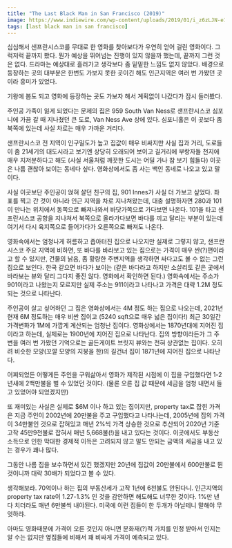 ```yaml
---
title: "The Last Black Man in San Francisco (2019)"
image: https://www.indiewire.com/wp-content/uploads/2019/01/i_z6zLJN-e1548547464283.jpeg
tags: [last black man in san francisco]
---
```


심심해서 샌프란시스코를 무대로 한 영화를 찾아보다가 우연히 얻어 걸린 영화이다. 그럭저럭 끝까지 봤다. 뭔가 예상을 뛰어넘는 진행이 있지 않을까 했는데, 끝까지 그런 것은 없다. 드라마는 예상대로 흘러가고 생각보다 좀 밑밑한 느낌도 없지 않았다. 배경으로 등장하는 곳의 대부분은 한번도 가보지 못한 곳이긴 해도 인근지역은 여러 번 가봤던 곳이라 흥미가 있었다. 

기왕에 봄도 되고 영화에 등장하는 곳도 가보자 해서 계획없이 나갔다가 잠시 들러봤다.

주인공 가족이 잃게 되었다는 문제의 집은 959 South Van Ness로 샌프란시스코 심포니에 가끔 갈 때 지나쳤던 큰 도로, Van Ness Ave 상에 있다. 심포니홀은 이 곳보다 좀 북쪽에 있는데 사실 차로는 매우 가까운 거리다. 

샌프란시스코 전 지역이 인구밀도가 높고 집값이 매우 비싸지만 사실 집과 거리, 도로들이 좀 21세기의 대도시라고 보기엔 상당히 오래되어 보이고 길거리에 부랑자들 천지에 매우 지저분하다고 해도 (사실 서울처럼 깨끗한 도시는 어딜 가나 참 보기 힘들다) 이곳은 나름 괜찮아 보이는 동네다 싶다. 영화상에서도 좀 사는 백인 동네로 나오고 있고 말이다. 

사실 이곳보단 주인공이 얹혀 살던 친구의 집, 901 Innes가 사실 더 가보고 싶었다. 좌표를 찍고 간 것이 아니라 인근 지역을 차로 지나쳐왔는데, 대충 설명하자면 280과 101이 만나는 위치에서 동쪽으로 빠져나와서 바닷가쪽으로 가다보면 나온다. 101을 타고 샌프란시스코 공항을 지나쳐서 북쪽으로 올라가다보면 바다를 끼고 달리는 부분이 있는데 여기서 다시 육지쪽으로 들어가다가 오른쪽으로 빠져도 나온다.

영화속에서는 엄청나게 허름하고 좁아터진 집으로 나오지만 실제로 그렇지 않고, 샌프란시스코 주요 지역에 비하면, 또 바다를 바라보고 있는 집으로는 가격이 매우 싼(?)편이라고 할 수 있지만, 건물의 낡음, 좀 황량한 주변지역을 생각하면 싸다고도 볼 수 없는 그런 집으로 보인다. 한국 같으면 바다가 보이는 (같은 바다라고 하지만 소살리토 같은 곳에서 바라보는 뷰와 달리 그다지 좋진 않다. 영화에서 확인하면 된다.) 영화속에서는 주소가 901이라고 나왔는지 모르지만 실제 주소는 911이라고 나타나고 가격은 대략 1.2M 정도 되는 것으로 나타난다. 

주인공이 살고 싶어하던 그 집은 영화상에서는 4M 정도 하는 집으로 나오는데, 2021년 현재 6M 정도하는 매우 비싼 집이고 (5240 sqft으로 매우 넓은 집이다!) 최근 30일간 가격변화가 1M에 가깝게 계산되는 엄청난 집이다. 영화상에서는 1870년대에 지어진 집이라고 하는데, 실제로는 1900년에 지어진 집으로 나타난다. 집의 방향이라든가 그 주변을 여러 번 가봤던 기억으로는 골든게이트 브릿지 뷰와는 전혀 상관없는 집이다. 오히려 비슷한 모양(꼬깔 모양의 지붕을 한)의 길건너 집이 1871년에 지어진 집으로 나타난다.

어찌되었든 어떻게든 주인을 구워삶아서 영화가 제작된 시점에 이 집을 구입했다면 1-2년새에 2백만불을 벌 수 있었던 것이다. (물론 오른 집 값 때문에 세금을 엄청 내면서 들고 있었어야 되었겠지만)

또 재미있는 사실은 실제로 $6M 이나 하고 있는 집이지만, property tax로 잡힌 가격은 지금 주인이 2002년에 20만불을 주고 구입했다고 나타나는데, 2005년에 집의 가격이 34만불인 것으로 잡혀있고 매년 2%씩 가격 상승한 것으로 추산되어 2020년 기준 고작 45만9천불로 잡혀서 매년 5,668불(!)을 내고 있다는 것이다. 이곳에서도 부동산 소득으로 인한 막대한 경제적 이득은 고려되지 않고 말도 안되는 금액의 세금을 내고 있는 경우가 꽤나 많다. 

그동안 나름 집을 보수하면서 있긴 했겠지만 20년에 집값이 20만불에서 600만불로 뛴 것이니까 대략 30배가 되었다고 볼 수 있다. 

생각해보라. 70억이나 하는 집의 부동산세가 고작 1년에 6천불도 안된다니. 인근지역의 property tax rate이 1.27-1.3% 인 것을 감안하면 해도해도 너무한 것이다. 1%만 낸다 치더라도 매년 6만불씩 내야된다. 미국에 이런 집들이 한 두개가 아닐테니 말해야 무엇하랴.

아마도 영화때문에 가격이 오른 것인지 아니면 문화재(?)적 가치를 인정 받아서 인지는 알 수는 없지만 옆집들에 비해서 꽤 비싸게 가격이 예측되고 있다. 